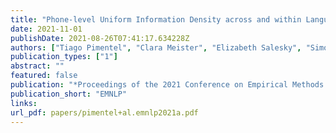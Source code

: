 ```yaml
---
title: "Phone-level Uniform Information Density across and within Languages"
date: 2021-11-01
publishDate: 2021-08-26T07:41:17.634228Z
authors: ["Tiago Pimentel", "Clara Meister", "Elizabeth Salesky", "Simone Teufel", "Damián Blasi", "Ryan Cotterell"]
publication_types: ["1"]
abstract: ""
featured: false
publication: "*Proceedings of the 2021 Conference on Empirical Methods in Natural Language Processing*"
publication_short: "EMNLP"
links:
url_pdf: papers/pimentel+al.emnlp2021a.pdf
---
```


